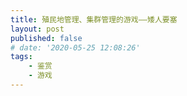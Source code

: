 ```yaml
---
title: 殖民地管理、集群管理的游戏——矮人要塞
layout: post
published: false
# date: '2020-05-25 12:08:26'
tags:
    - 鉴赏
    - 游戏
---
```

